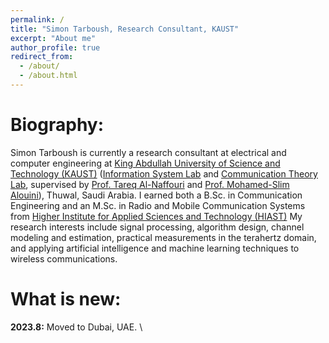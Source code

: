 ```yaml
---
permalink: /
title: "Simon Tarboush, Research Consultant, KAUST"
excerpt: "About me"
author_profile: true
redirect_from: 
  - /about/
  - /about.html
---
```


Biography:
=====
Simon Tarboush is currently a research consultant at electrical and computer engineering at [King Abdullah University of Science and Technology (KAUST)](https://www.kaust.edu.sa/en) ([Information System Lab](https://cemse.kaust.edu.sa/isl/about-isl) and [Communication Theory Lab](https://cemse.kaust.edu.sa/ctl), supervised by [Prof. Tareq Al-Naffouri](https://cemse.kaust.edu.sa/isl/people/person/tareq-al-naffouri) and [Prof. Mohamed-Slim Alouini](https://cemse.kaust.edu.sa/ctl/people/person/mohamed-slim-alouini)), Thuwal, Saudi Arabia.
I earned both a B.Sc. in Communication Engineering and an M.Sc. in Radio and Mobile Communication Systems from [Higher Institute for Applied Sciences and Technology (HIAST)](https://hiast.edu.sy/en)
My research interests include signal processing, algorithm design, channel modeling and estimation, practical measurements in the terahertz domain, and applying artificial intelligence and machine learning techniques to wireless communications.

What is new:
=====
**2023.8:**  Moved to Dubai, UAE. \
